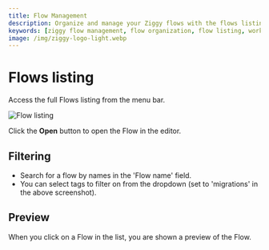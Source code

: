 ```yaml
---
title: Flow Management
description: Organize and manage your Ziggy flows with the flows listing interface. Learn to browse, search, and organize your data workflows efficiently.
keywords: [ziggy flow management, flow organization, flow listing, workflow management, flow browser]
image: /img/ziggy-logo-light.webp
---
```


# Flows listing

Access the full Flows listing from the menu bar.

![Flow listing](/img/flows/flows-listing.png)

Click the **Open** button to open the Flow in the editor.

## Filtering

- Search for a flow by names in the 'Flow name' field.
- You can select tags to filter on from the dropdown (set to 'migrations' in the above screenshot). 

## Preview
When you click on a Flow in the list, you are shown a preview of the Flow.


